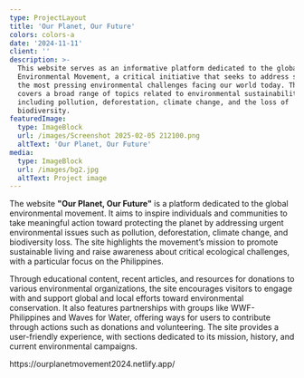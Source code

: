 ```yaml
---
type: ProjectLayout
title: 'Our Planet, Our Future'
colors: colors-a
date: '2024-11-11'
client: ''
description: >-
  This website serves as an informative platform dedicated to the global
  Environmental Movement, a critical initiative that seeks to address some of
  the most pressing environmental challenges facing our world today. The site
  covers a broad range of topics related to environmental sustainability,
  including pollution, deforestation, climate change, and the loss of
  biodiversity. 
featuredImage:
  type: ImageBlock
  url: /images/Screenshot 2025-02-05 212100.png
  altText: 'Our Planet, Our Future'
media:
  type: ImageBlock
  url: /images/bg2.jpg
  altText: Project image
---
```

The website **"Our Planet, Our Future"** is a platform dedicated to the global environmental movement. It aims to inspire individuals and communities to take meaningful action toward protecting the planet by addressing urgent environmental issues such as pollution, deforestation, climate change, and biodiversity loss. The site highlights the movement’s mission to promote sustainable living and raise awareness about critical ecological challenges, with a particular focus on the Philippines.

Through educational content, recent articles, and resources for donations to various environmental organizations, the site encourages visitors to engage with and support global and local efforts toward environmental conservation. It also features partnerships with groups like WWF-Philippines and Waves for Water, offering ways for users to contribute through actions such as donations and volunteering. The site provides a user-friendly experience, with sections dedicated to its mission, history, and current environmental campaigns.

https\://ourplanetmovement2024.netlify.app/


